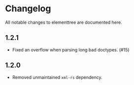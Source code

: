 # Changelog

All notable changes to elementtree are documented here.

## 1.2.1

- Fixed an overflow when parsing long bad doctypes. (#15)

## 1.2.0

- Removed unmaintained `xml-rs` dependency.

